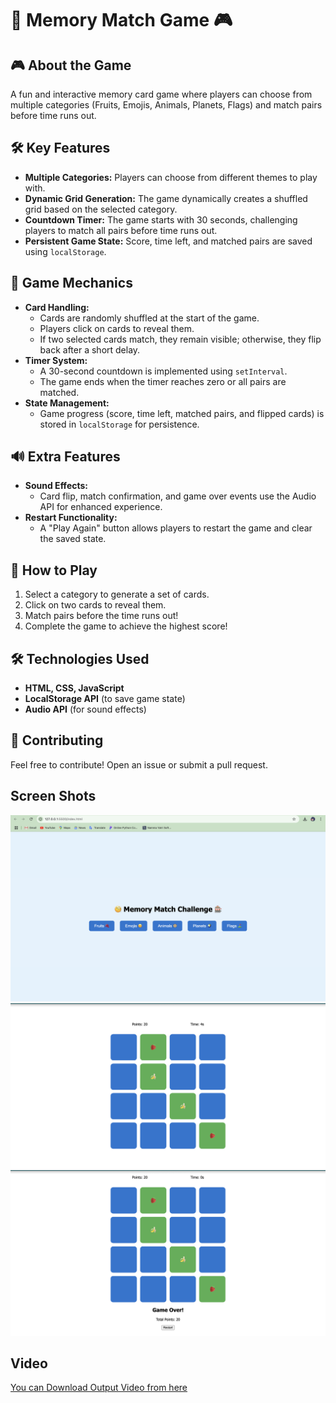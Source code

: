 #   🧠 Memory Match Game 🎮


## 🎮 About the Game
A fun and interactive memory card game where players can choose from multiple categories (Fruits, Emojis, Animals, Planets, Flags) and match pairs before time runs out. 

## 🛠 Key Features
- **Multiple Categories:** Players can choose from different themes to play with.
- **Dynamic Grid Generation:** The game dynamically creates a shuffled grid based on the selected category.
- **Countdown Timer:** The game starts with 30 seconds, challenging players to match all pairs before time runs out.
- **Persistent Game State:** Score, time left, and matched pairs are saved using `localStorage`.

## 🎲 Game Mechanics
- **Card Handling:**
  - Cards are randomly shuffled at the start of the game.
  - Players click on cards to reveal them.
  - If two selected cards match, they remain visible; otherwise, they flip back after a short delay.
- **Timer System:**
  - A 30-second countdown is implemented using `setInterval`.
  - The game ends when the timer reaches zero or all pairs are matched.
- **State Management:**
  - Game progress (score, time left, matched pairs, and flipped cards) is stored in `localStorage` for persistence.

## 🔊 Extra Features
- **Sound Effects:**
  - Card flip, match confirmation, and game over events use the Audio API for enhanced experience.
- **Restart Functionality:**
  - A "Play Again" button allows players to restart the game and clear the saved state.

## 📜 How to Play
1. Select a category to generate a set of cards.
2. Click on two cards to reveal them.
3. Match pairs before the time runs out!
4. Complete the game to achieve the highest score!

## 🛠 Technologies Used
- **HTML, CSS, JavaScript**
- **LocalStorage API** (to save game state)
- **Audio API** (for sound effects)

## 🤝 Contributing
Feel free to contribute! Open an issue or submit a pull request.

## Screen Shots
![img-1](Project_2/res-1.png)
![img-2](Project_2/res-2.png)
![img-3](Project_2/res-3.png)

## Video
[You can Download Output Video from here](Project_2/otput_video.mov)

